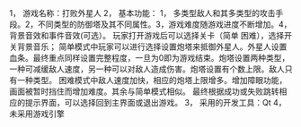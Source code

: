 1，	游戏名称：打败外星人
2，	基本功能：
1，	多类型敌人和其多类型的攻击手段。2，不同类型的防御塔及其不同属性。3，游戏难度随游戏进度不断增加。4，背景音效和事件音效(可选）。
玩家打开游戏后可以选择关卡（简单 困难），选择开关背景音乐；
简单模式中玩家可以进行选择设置炮塔来抵御外星人。外星人设置血条。最终重点同样设置完整程度，一旦为0即为游戏结束。炮塔设置两种类型，一种可减缓敌人速度，另一种可以对敌人造成伤害。炮塔设置有个数上限。敌人只有一种类型。
困难模式中敌人速度加快，相应的炮塔上限增多。增加障眼功能，画面被暂时挡住而增加难度。其余与简单模式相似。
最终根据成功或失败跳转相应的提示界面，可以选择回到主界面或退出游戏。
3，	采用的开发工具：Qt
4，	未采用游戏引擎
